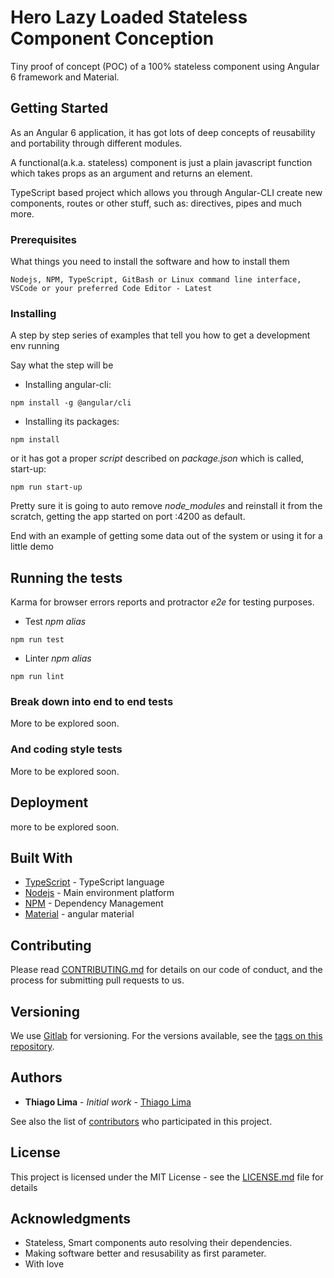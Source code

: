 # Hero Lazy Loaded Stateless Component Conception

Tiny proof of concept (POC) of a 100% stateless component using Angular 6 framework and Material.

## Getting Started

As an Angular 6 application, it has got lots of deep concepts of reusability and portability through different modules.

A functional(a.k.a. stateless) component is just a plain javascript function which takes props as an argument and returns an element.

TypeScript based project which allows you through Angular-CLI create new components, routes or other stuff, such as: directives, pipes and much more. 

### Prerequisites

What things you need to install the software and how to install them

```
Nodejs, NPM, TypeScript, GitBash or Linux command line interface, VSCode or your preferred Code Editor - Latest 
```

### Installing

A step by step series of examples that tell you how to get a development env running

Say what the step will be

* Installing angular-cli:

```
npm install -g @angular/cli
```

* Installing its packages:

 ```
 npm install
 ```

 or it has got a proper *script* described on *package.json* which is called, start-up:

 ```
 npm run start-up
 ``` 

 Pretty sure it is going to auto remove *node_modules* and reinstall it from the scratch, getting the app started
 on port :4200 as default.


End with an example of getting some data out of the system or using it for a little demo

## Running the tests

Karma for browser errors reports and protractor *e2e* for testing purposes.

* Test *npm alias* 

```
npm run test
```

* Linter *npm alias*

```
npm run lint
```

### Break down into end to end tests

More to be explored soon.

### And coding style tests

More to be explored soon.

## Deployment

more to be explored soon.

## Built With

* [TypeScript](https://www.typescriptlang.org/) - TypeScript language
* [Nodejs](https://nodejs.org/en/) - Main environment platform
* [NPM](https://www.npmjs.com/) - Dependency Management
* [Material](https://material.angular.io/) - angular material

## Contributing

Please read [CONTRIBUTING.md](https://gist.github.com/) for details on our code of conduct, and the process for submitting pull requests to us.

## Versioning

We use [Gitlab](https://gitlab.com/) for versioning. For the versions available, see the [tags on this repository](https://gitlab.com/). 

## Authors

* **Thiago Lima** - *Initial work* - [Thiago Lima](https://gitlab.com/thiagoblima/notes-app)

See also the list of [contributors](https://gitlab.com/thiagoblima/hero-app) who participated in this project.

## License

This project is licensed under the MIT License - see the [LICENSE.md](LICENSE.md) file for details

## Acknowledgments

* Stateless, Smart components auto resolving their dependencies.
* Making software better and resusability as first parameter.
* With love
